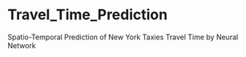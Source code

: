 # Travel_Time_Prediction
Spatio-Temporal Prediction of New York Taxies Travel Time by Neural Network
